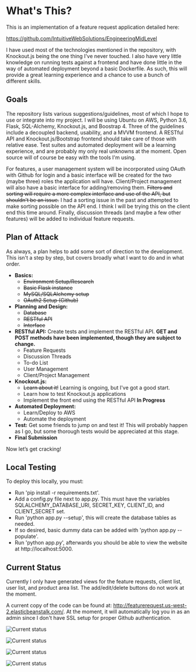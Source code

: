 # What's This?
This is an implementation of a feature request application detailed here:

  https://github.com/IntuitiveWebSolutions/EngineeringMidLevel

I have used most of the technologies mentioned in the repository, with Knockout.js being the one thing I've never touched. I also have very little knowledge on running tests against a frontend and have done little in the way of automated deployment beyond a basic Dockerfile. As such, this will provide a great learning experience and a chance to use a bunch of different skills. 

## Goals
The repository lists various suggestions/guidelines, most of which I hope to use or integrate into my project. I will be using Ubuntu on AWS, Python 3.6, Flask, SQL-Alchemy, Knockout.js, and Boostrap 4. Three of the guidelines include a decoupled backend, usability, and a MVVM frontend. A RESTful API and Knockout.js/Bootstrap frontend should take care of those with relative ease. Test suites and automated deployment will be a learning experience, and are probably my only real unknowns at the moment. Open source will of course be easy with the tools I'm using.

For features, a user management system will be incorporated using OAuth with Github for login and a basic interface will be created for the two (maybe three) roles the application will have. Client/Project management will also have a basic interface for adding/removing them. ~~Filters and sorting will require a more complex interface and use of the API, but shouldn't be an issue.~~ I had a sorting issue in the past and attempted to make sorting possible on the API end. I think I will be trying this on the client end this time around. Finally, discussion threads (and maybe a few other features) will be added to individual feature requests.

## Plan of Attack
As always, a plan helps to add some sort of direction to the development. This isn't a step by step, but covers broadly what I want to do and in what order.

* **Basics:**
  * ~~Environment Setup/Research~~
  * ~~Basic Flask instance~~
  * ~~MySQL/SQLAlchemy setup~~
  * ~~OAuth2 Setup (Github)~~
* **Planning and Design:**
  * ~~Database~~
  * ~~RESTful API~~ 
  * ~~Interface~~
* **RESTful API:** Create tests and implement the RESTful API. **GET and POST methods have been implemented, though they are subject to change.**
  * Feature Requests
  * Discussion Threads
  * To-do List
  * User Management
  * Client/Project Management
* **Knockout.js:**
  * ~~Learn about it!~~ Learning is ongoing, but I've got a good start.
  * Learn how to test Knockout.js applications
  * Implement the front end using the RESTful API **In Progress**
* **Automated Deployment:**
  * Learn/Deploy to AWS
  * Automate the deployment
* **Test:** Get some friends to jump on and test it! This will probably happen as I go, but some thorough  tests would be appreciated at this stage. 
* **Final Submission**

Now let’s get cracking!

## Local Testing
To deploy this locally, you must:
* Run 'pip install -r requirements.txt'.
* Add a config.py file next to app.py. This must have the variables SQLALCHEMY_DATABASE_URI, SECRET_KEY, CLIENT_ID, and CLIENT_SECRET set.
* Run 'python app.py --setup', this will create the database tables as needed.
* If so desired, basic dummy data can be added with 'python app.py --populate'.
* Run 'python app.py', afterwards you should be able to view the website at http://localhost:5000.

## Current Status
Currently I only have generated views for the feature requests, client list, user list, and product area list. The add/edit/delete buttons do not work at the moment.

A current copy of the code can be found at: http://featurerequest.us-west-2.elasticbeanstalk.com/. At the moment, it will automatically log you in as an admin since I don't have SSL setup for proper Github authentication.

![Current status](http://i.imgur.com/G4GzNC9.png)

![Current status](http://i.imgur.com/dYtoVti.png)

![Current status](http://i.imgur.com/8F3xF0T.png)

![Current status](http://i.imgur.com/Z5FMh66.png)